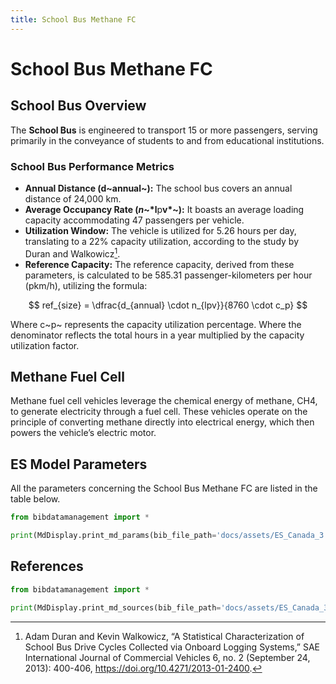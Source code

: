 ```yaml
---
title: School Bus Methane FC
---
```


# School Bus Methane FC

## School Bus Overview

The **School Bus** is engineered to transport 15 or more passengers,
serving primarily in the conveyance of students to and from educational
institutions.

### School Bus Performance Metrics

- **Annual Distance (d~annual~):** The school
  bus covers an annual distance of 24,000 km.
- **Average Occupancy Rate (*n*~*l**p**v*~):** It boasts an
  average loading capacity accommodating 47 passengers per vehicle.
- **Utilization Window:** The vehicle is utilized for 5.26 hours per
  day, translating to a 22% capacity utilization, according to the
  study by Duran and Walkowicz[^1].
- **Reference Capacity:** The reference capacity, derived from these
  parameters, is calculated to be 585.31 passenger-kilometers per hour
  (pkm/h), utilizing the formula:

$$
ref_{size} = \dfrac{d_{annual} \cdot n_{lpv}}{8760 \cdot c_p}
$$

Where c~p~ represents the capacity utilization percentage.
Where the denominator reflects the total hours in a year multiplied by
the capacity utilization factor.

[^1]: Adam Duran and Kevin Walkowicz, “A Statistical
Characterization of School Bus Drive Cycles Collected via Onboard
Logging Systems,” SAE International Journal of Commercial Vehicles
6, no. 2 (September 24, 2013): 400-406,
<https://doi.org/10.4271/2013-01-2400>.

## Methane Fuel Cell

Methane fuel cell vehicles leverage the chemical energy of methane, CH4,
to generate electricity through a fuel cell. These vehicles operate on
the principle of converting methane directly into electrical energy,
which then powers the vehicle’s electric motor.

## ES Model Parameters

All the parameters concerning the School Bus Methane FC are listed in
the table below.

```python exec="on"
from bibdatamanagement import *

print(MdDisplay.print_md_params(bib_file_path='docs/assets/ES_Canada_3.bib', filter_entry='SCHOOLBUS_FC_CH4'))
```

## References

```python exec="on"
from bibdatamanagement import *

print(MdDisplay.print_md_sources(bib_file_path='docs/assets/ES_Canada_3.bib', filter_entry='SCHOOLBUS_FC_CH4'))
```

